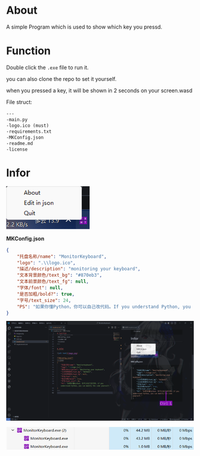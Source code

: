 # About

A simple Program which is used to show which key you pressd.

# Function

Double click the `.exe` file to run it.

you can also clone the repo to set it yourself.

when you pressed a key, it will be shown in 2 seconds on your screen.wasd 

File struct:
~~~
---
-main.py
-logo.ico (must)
-requirements.txt
-MKConfig.json
-readme.md
-license
~~~

# Infor

![alt text](image.png)

**MKConfig.json**
~~~json
{
    "托盘名称/name": "MonitorKeyboard",
    "logo": ".\\logo.ico",
    "描述/description": "monitoring your keyboard",
    "文本背景颜色/text_bg": "#870eb3",
    "文本前景颜色/text_fg": null,
    "字体/font": null,
    "是否加粗/bold?": true,
    "字号/text_size": 24,
    "PS": "如果你懂Python，你可以自己改代码。If you understand Python, you can modify the code yourself."
}
~~~
![alt text](image-1.png)

![alt text](image-2.png)